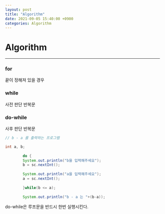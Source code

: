 ```yaml
---
layout: post
title: "Algorithm"
date: 2021-09-05 15:40:00 +0900
categories: Algorithm
---
```

# Algorithm
---

### for

끝이 정해져 있을 경우

### while

사전 판단 반복문

### do-while

사후 판단 반복문

```java
// b - a 를 출력하는 프로그램

int a, b;
		
		do {
		System.out.println("b을 입력해주세요");
		b = sc.nextInt();
		
		System.out.println("a을 입력해주세요");
		a = sc.nextInt();
		
		}while(b <= a);
		
		System.out.println("b - a 는 "+(b-a));
```

do-while은 루프문을 반드시 한번 실행시킨다.




